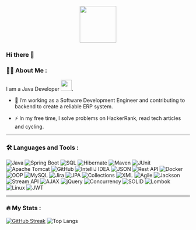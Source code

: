 <div id="header" align="center">
  <img src="https://media.giphy.com/media/v1.Y2lkPTc5MGI3NjExYW8wN296NTh1cHdhcTZscHhwamdwcnVic2FxZWVmdjJheGl5M2NqYiZlcD12MV9pbnRlcm5hbF9naWZfYnlfaWQmY3Q9cw/hO8uTzEOefFh3Yv5gm/giphy.gif" width="100"/>
  <br>
  <img src="https://komarev.com/ghpvc/?username=da477&style=flat-square&color=blue" alt=""/>
</div>

### Hi there 👋
### :man_technologist: About Me : 
I am a Java Developer <img src="https://media.giphy.com/media/WUlplcMpOCEmTGBtBW/giphy.gif" width="30">.
- :telescope: I’m working as a Software Development Engineer and contributing to backend to create a reliable ERP system.
<!-- - :seedling: Exploring Technical Content Writing. -->
- :zap: In my free time, I solve problems on HackerRank, read tech articles and cycling.
---

### :hammer_and_wrench: Languages and Tools :

![Java](https://img.shields.io/badge/Java-%23ED8B00.svg?style=for-the-badge&logo=java&logoColor=white)
![Spring Boot](https://img.shields.io/badge/Spring%20Boot-%236DB33F.svg?style=for-the-badge&logo=spring&logoColor=white)
![SQL](https://img.shields.io/badge/SQL-%234169E1.svg?style=for-the-badge&logo=sql&logoColor=white)
![Hibernate](https://img.shields.io/badge/Hibernate-%236DB33F.svg?style=for-the-badge&logo=hibernate&logoColor=white)
![Maven](https://img.shields.io/badge/Maven-%23C71A36.svg?style=for-the-badge&logo=apache-maven&logoColor=white)
![JUnit](https://img.shields.io/badge/JUnit-%23DE3618.svg?style=for-the-badge&logo=junit&logoColor=white)
![Apache Tomcat](https://img.shields.io/badge/Apache%20Tomcat-%23F8DC75.svg?style=for-the-badge&logo=apache-tomcat&logoColor=black)
![GitHub](https://img.shields.io/badge/GitHub-%23181717.svg?style=for-the-badge&logo=github&logoColor=white)
![IntelliJ IDEA](https://img.shields.io/badge/IntelliJ%20IDEA-%23000000.svg?style=for-the-badge&logo=intellij-idea&logoColor=white)
![JSON](https://img.shields.io/badge/JSON-%23000000.svg?style=for-the-badge&logo=json&logoColor=white)
![Rest API](https://img.shields.io/badge/Rest%20API-%23000000.svg?style=for-the-badge&logo=rest&logoColor=white)
![Docker](https://img.shields.io/badge/Docker-%232496ED.svg?style=for-the-badge&logo=docker&logoColor=white)
![OOP](https://img.shields.io/badge/OOP-%233776AB.svg?style=for-the-badge&logo=oop&logoColor=white)
![MySQL](https://img.shields.io/badge/MySQL-%234479A1.svg?style=for-the-badge&logo=mysql&logoColor=white)
![Jira](https://img.shields.io/badge/Jira-%230052CC.svg?style=for-the-badge&logo=jira&logoColor=white)
![JPA](https://img.shields.io/badge/JPA-%23232F3E.svg?style=for-the-badge&logo=jpa&logoColor=white)
![Collections](https://img.shields.io/badge/Collections-%23000000.svg?style=for-the-badge&logo=collections&logoColor=white)
![XML](https://img.shields.io/badge/XML-%23000000.svg?style=for-the-badge&logo=xml&logoColor=white)
![Agile](https://img.shields.io/badge/Agile-%23000000.svg?style=for-the-badge&logo=agile&logoColor=white)
![Jackson](https://img.shields.io/badge/Jackson-%2344ADD1.svg?style=for-the-badge&logo=jackson&logoColor=white)
![Stream API](https://img.shields.io/badge/Stream%20API-%23EF8E1F.svg?style=for-the-badge&logo=java&logoColor=white)
![AJAX](https://img.shields.io/badge/AJAX-%23000000.svg?style=for-the-badge&logo=ajax&logoColor=white)
![jQuery](https://img.shields.io/badge/jQuery-%230769AD.svg?style=for-the-badge&logo=jquery&logoColor=white)
![Concurrency](https://img.shields.io/badge/Concurrency-%23007396.svg?style=for-the-badge&logo=java&logoColor=white)
![SOLID](https://img.shields.io/badge/SOLID-%23B4404B.svg?style=for-the-badge&logo=solid&logoColor=white)
![Lombok](https://img.shields.io/badge/Lombok-%236070C0.svg?style=for-the-badge&logo=lombok&logoColor=white)
![Linux](https://img.shields.io/badge/Linux-%23FCC624.svg?style=for-the-badge&logo=linux&logoColor=black)
![JWT](https://img.shields.io/badge/JWT-%23000000.svg?style=for-the-badge&logo=jwt&logoColor=white)

---

### :fire: My Stats :
[![GitHub Streak](https://streak-stats.demolab.com?user=da477&theme=transparent&hide_border=true&mode=weekly&fire=FF2222&dates=2C68F6&currStreakLabel=2C68F6&currStreakNum=2C68F6)](https://git.io/streak-stats) ![Top Langs](https://github-readme-stats.vercel.app/api/top-langs/?username=da477&layout=compact&theme=vision-friendly-light)


<!--
**da477/da477** is a ✨ _special_ ✨ repository because its `README.md` (this file) appears on your GitHub profile.

Here are some ideas to get you started:

- 🔭 I’m currently working on ...
- 🌱 I’m currently learning ...
- 👯 I’m looking to collaborate on ...
- 🤔 I’m looking for help with ...
- 💬 Ask me about ...
- 📫 How to reach me: ...
- 😄 Pronouns: ...
- ⚡ Fun fact: ...
-->
